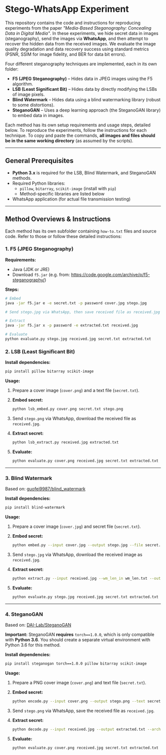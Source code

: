 # Stego-WhatsApp Experiment

This repository contains the code and instructions for reproducing experiments from the paper *"Media-Based Steganography: Concealing Data in Digital Media"*. In these experiments, we hide secret data in images (steganography), send the images via **WhatsApp**, and then attempt to recover the hidden data from the received images. We evaluate the image quality degradation and data recovery success using standard metrics (PSNR, SSIM for image fidelity, and BER for data bit errors).

Four different steganography techniques are implemented, each in its own folder:

- **F5 (JPEG Steganography)** – Hides data in JPEG images using the F5 algorithm.
- **LSB (Least Significant Bit)** – Hides data by directly modifying the LSBs of image pixels.
- **Blind Watermark** – Hides data using a blind watermarking library (robust to some distortions).
- **SteganoGAN** – Uses a deep learning approach (the SteganoGAN library) to embed data in images.

Each method has its own setup requirements and usage steps, detailed below. To reproduce the experiments, follow the instructions for each technique. To copy and paste the commands, **all images and files should be in the same working directory** (as assumed by the scripts).

---

## General Prerequisites

- **Python 3.x** is required for the LSB, Blind Watermark, and SteganoGAN methods.  
- Required Python libraries:
  - `pillow`, `bitarray`, `scikit-image` (install with `pip`)  
  - Method-specific libraries are listed below
- WhatsApp application (for actual file transmission testing)

---

## Method Overviews & Instructions

Each method has its own subfolder containing `how-to.txt` files and source code. Refer to those or follow these detailed instructions:

### 1. F5 (JPEG Steganography)

**Requirements:**

- Java (JDK or JRE)
- Download `f5.jar` (e.g. from: https://code.google.com/archive/p/f5-steganography/)

**Steps:**

```bash
# Embed
java -jar f5.jar e -e secret.txt -p password cover.jpg stego.jpg

# Send stego.jpg via WhatsApp, then save received file as received.jpg

# Extract
java -jar f5.jar x -p password -e extracted.txt received.jpg

# Evaluate
python evaluate.py stego.jpg received.jpg secret.txt extracted.txt
```

### 2. LSB (Least Significant Bit)

**Install dependencies:**

```bash
pip install pillow bitarray scikit-image
```

**Usage:**

1. Prepare a cover image (`cover.png`) and a text file (`secret.txt`).
2. **Embed secret:**

   ```bash
   python lsb_embed.py cover.png secret.txt stego.png
   ```

3. Send `stego.png` via WhatsApp, download the received file as `received.jpg`.
4. **Extract secret:**

   ```bash
   python lsb_extract.py received.jpg extracted.txt
   ```

5. **Evaluate:**

   ```bash
   python evaluate.py cover.png received.jpg secret.txt extracted.txt
   ```

---

### 3. Blind Watermark

Based on: [guofei9987/blind_watermark](https://github.com/guofei9987/blind_watermark)


**Install dependencies:**

```bash
pip install blind-watermark
```

**Usage:**

1. Prepare a cover image (`cover.jpg`) and secret file (`secret.txt`).
2. **Embed secret:**

   ```bash
   python embed.py --input cover.jpg --output stego.jpg --file secret.txt --wm_len_out wm_len.txt
   ```

3. Send `stego.jpg` via WhatsApp, download the received image as `received.jpg`.
4. **Extract secret:**

   ```bash
   python extract.py --input received.jpg --wm_len_in wm_len.txt --output extracted.txt
   ```

5. **Evaluate:**

   ```bash
   python evaluate.py stego.jpg received.jpg secret.txt extracted.txt
   ```

---

### 4. SteganoGAN

Based on: [DAI-Lab/SteganoGAN](https://github.com/DAI-Lab/SteganoGAN)

**Important:** SteganoGAN **requires** `torch==1.0.0`, which is only compatible with **Python 3.6**. You should create a separate virtual environment with Python 3.6 for this method.

**Install dependencies:**

```bash
pip install steganogan torch==1.0.0 pillow bitarray scikit-image
```

**Usage:**

1. Prepare a PNG cover image (`cover.png`) and text file (`secret.txt`).
2. **Embed secret:**

   ```bash
   python encode.py --input cover.png --output stego.png --text secret.txt --arch dense
   ```

3. Send `stego.png` via WhatsApp, save the received file as `received.jpg`.
4. **Extract secret:**

   ```bash
   python decode.py --input received.jpg --output extracted.txt --arch dense
   ```

5. **Evaluate:**

   ```bash
   python evaluate.py cover.png received.jpg secret.txt extracted.txt
   ```

